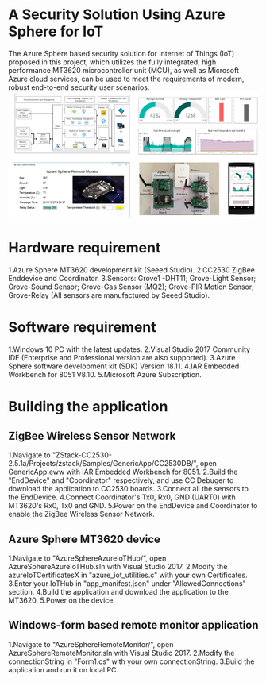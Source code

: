 # A Security Solution Using Azure Sphere for IoT
The Azure Sphere based security solution for Internet of Things (IoT) proposed in this project, which utilizes the fully integrated, high performance MT3620 microcontroller unit (MCU), as well as Microsoft Azure cloud services, can be used to meet the requirements of modern, robust end-to-end security user scenarios.
![image](https://github.com/shijiong/A-Security-Solution-Using-Azure-Sphere-for-IoT/blob/master/Cover.png)

# Hardware requirement
1.Azure Sphere MT3620 development kit (Seeed Studio).
2.CC2530 ZigBee Enddevice and Coordinator.
3.Sensors: Grove1 -DHT11; Grove-Light Sensor; Grove-Sound Sensor; Grove-Gas Sensor (MQ2); Grove-PIR Motion Sensor; Grove-Relay (All sensors are manufactured by Seeed Studio). 

# Software requirement
1.Windows 10 PC with the latest updates.
2.Visual Studio 2017 Community IDE (Enterprise and Professional version are also supported).
3.Azure Sphere software development kit (SDK) Version 18.11.
4.IAR Embedded Workbench for 8051 V8.10.
5.Microsoft Azure Subscription.

# Building the application
## ZigBee Wireless Sensor Network
1.Navigate to "ZStack-CC2530-2.5.1a/Projects/zstack/Samples/GenericApp/CC2530DB/", open GenericApp.eww with IAR Embedded Workbench for 8051.
2.Build the "EndDevice" and "Coordinator" respectively, and use CC Debuger to download the application to CC2530 boards.
3.Connect all the sensors to the EndDevice.
4.Connect Coordinator's Tx0, Rx0, GND (UART0) with MT3620's Rx0, Tx0 and GND.
5.Power on the EndDevice and Coordinator to enable the ZigBee Wireless Sensor Network.

## Azure Sphere MT3620 device
1.Navigate to "AzureSphereAzureIoTHub/", open AzureSphereAzureIoTHub.sln with Visual Studio 2017.
2.Modify the azureIoTCertificatesX in "azure_iot_utilities.c" with your own Certificates.
3.Enter your IoTHub in "app_manifest.json" under "AllowedConnections" section.
4.Build the application and download the application to the MT3620.
5.Power on the device.

## Windows-form based remote monitor application
1.Navigate to "AzureSphereRemoteMonitor/", open AzureSphereRemoteMonitor.sln with Visual Studio 2017.
2.Modify the connectionString in "Form1.cs" with your own connectionString.
3.Build the application and run it on local PC.
